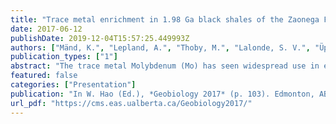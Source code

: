 ```yaml
---
title: "Trace metal enrichment in 1.98 Ga black shales of the Zaonega Formation"
date: 2017-06-12
publishDate: 2019-12-04T15:57:25.449993Z
authors: ["Mänd, K.", "Lepland, A.", "Thoby, M.", "Lalonde, S. V.", "Üpraus, K.", "Robbins, L. J.", "Kirsimäe, K.", "Konhauser, K. O."]
publication_types: ["1"]
abstract: "The trace metal Molybdenum (Mo) has seen widespread use in estimating ocean redox conditions throughout the rock record, due to its bimodal behaviour in euxinic versus non-euxinic waters. The size of the marine Mo pool is determined by the extent of sea bottom euxinia and the rate of terrestrial oxidative weathering of sulfide minerals (Robbins et al. 2016). Large-scale studies of the rock record have found an uptick in the Mo concentrations of black shales up to 80 ppm in the Paleoproterozoic, which has been attributed to an increase in oxidative weathering and oxic marine conditions following the rapid rise of oxygen during the Great Oxidation Event (Scott et al. 2008). While the basic principles of Mo cycling are relatively well-understood, the specific mechanisms controlling the removal of Mo into sediments are a subject of much debate, mainly involving the roles of iron oxides and organic matter in providing adsorption sites for Mo. Furthermore, it is not known whether organic matter acts as a shuttle of Mo from the water column to the sediments or whether Mo is preferentially removed below the sediment-water interface (Dahl et al. 2016). Here are presented data on the upper section of the NW Russian Zaonega Fm organic-rich shales, which contain unprecedented Mo concentrations (up to 2000 ppm) for this age. Whole-rock and in-situ measurements of δ98Mo and [Mo] coupled with detailed lithological and geochemical controls allow for a thorough evaluation of the mechanisms controlling the redox-sensitive trace metal budget in Precambrian black shales. The contributions of different Mo transport mechanisms, the role of hydrothermal input, the recrystallization of sulfide species and the input of methanotrophic organic matter are considered, with important implications for global paleoredox models based off of the trace metal systematics of black shales."
featured: false
categories: ["Presentation"]
publication: "In W. Hao (Ed.), *Geobiology 2017* (p. 103). Edmonton, AB: Univ. Alberta. Poster presented at the *1st Geobiology Society Meeting*, Banff, Canada"
url_pdf: "https://cms.eas.ualberta.ca/Geobiology2017/"
---
```



